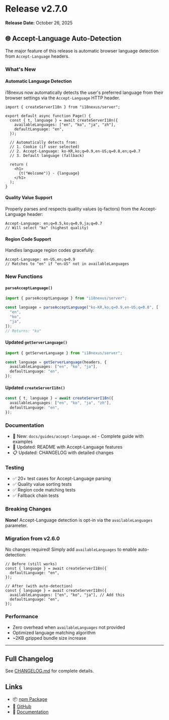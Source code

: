 # Release v2.7.0

**Release Date:** October 26, 2025

## 🌐 Accept-Language Auto-Detection

The major feature of this release is automatic browser language detection from `Accept-Language` headers.

### What's New

#### Automatic Language Detection

i18nexus now automatically detects the user's preferred language from their browser settings via the `Accept-Language` HTTP header.

```tsx
import { createServerI18n } from "i18nexus/server";

export default async function Page() {
  const { t, language } = await createServerI18n({
    availableLanguages: ["en", "ko", "ja", "zh"],
    defaultLanguage: "en",
  });

  // Automatically detects from:
  // 1. Cookie (if user selected)
  // 2. Accept-Language: ko-KR,ko;q=0.9,en-US;q=0.8,en;q=0.7
  // 3. Default language (fallback)

  return (
    <h1>
      {t("Welcome")} - {language}
    </h1>
  );
}
```

#### Quality Value Support

Properly parses and respects quality values (q-factors) from the Accept-Language header:

```
Accept-Language: en;q=0.5,ko;q=0.9,ja;q=0.7
// Will select "ko" (highest quality)
```

#### Region Code Support

Handles language region codes gracefully:

```
Accept-Language: en-US,en;q=0.9
// Matches to "en" if "en-US" not in availableLanguages
```

### New Functions

#### `parseAcceptLanguage()`

```typescript
import { parseAcceptLanguage } from "i18nexus/server";

const language = parseAcceptLanguage("ko-KR,ko;q=0.9,en-US;q=0.8", [
  "en",
  "ko",
  "ja",
]);
// Returns: "ko"
```

#### Updated `getServerLanguage()`

```typescript
import { getServerLanguage } from "i18nexus/server";

const language = getServerLanguage(headers, {
  availableLanguages: ["en", "ko", "ja"],
  defaultLanguage: "en",
});
```

#### Updated `createServerI18n()`

```typescript
const { t, language } = await createServerI18n({
  availableLanguages: ["en", "ko", "ja", "zh"],
  defaultLanguage: "en",
});
```

### Documentation

- 📖 New: `docs/guides/accept-language.md` - Complete guide with examples
- 📝 Updated: README with Accept-Language features
- 📋 Updated: CHANGELOG with detailed changes

### Testing

- ✅ 20+ test cases for Accept-Language parsing
- ✅ Quality value sorting tests
- ✅ Region code matching tests
- ✅ Fallback chain tests

### Breaking Changes

**None!** Accept-Language detection is opt-in via the `availableLanguages` parameter.

### Migration from v2.6.0

No changes required! Simply add `availableLanguages` to enable auto-detection:

```tsx
// Before (still works)
const { language } = await createServerI18n({
  defaultLanguage: "en",
});

// After (with auto-detection)
const { language } = await createServerI18n({
  availableLanguages: ["en", "ko", "ja"], // Add this
  defaultLanguage: "en",
});
```

### Performance

- Zero overhead when `availableLanguages` not provided
- Optimized language matching algorithm
- ~2KB gzipped bundle size increase

---

## Full Changelog

See [CHANGELOG.md](../../CHANGELOG.md) for complete details.

## Links

- 📦 [npm Package](https://www.npmjs.com/package/i18nexus)
- 🐙 [GitHub](https://github.com/manNomi/i18nexus)
- 📖 [Documentation](../../README.md)
